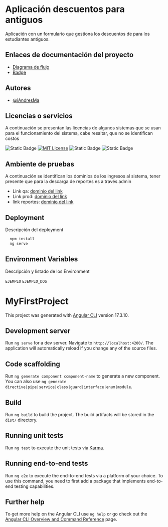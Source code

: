 
# Aplicación descuentos para antiguos
Aplicación con un formulario que gestiona los descuentos de para los estudiantes antiguos. 


## Enlaces de documentación del proyecto
 - [Diagrama de flujo](https://www.figma.com/slides/Fl2b7QY913QX5CTBFf6m68/Educontigo-system-integration-presentation?node-id=1-1071&t=TqpfMRVRReMImTgJ-1)
 - [Badge](https://shields.io/badges)

## Autores

- [@iAndresMa](https://github.com/iAndresMa)


## Licencias o servicios
A continuación se presentan las licencias de algunos sistemas que se usan para el funcionamiento del sistema, cabe resaltar, que no se identifican costos

![Static Badge](https://img.shields.io/badge/npm-license?style=flat-square&logo=npm&logoColor=white&logoSize=auto&label=License&labelColor=grace&color=red&cacheSeconds=3600&link=https%3A%2F%2Fgithub.com%2Fangular%2Fangular-cli)
[![MIT License](https://img.shields.io/badge/License-MIT-green.svg)](https://choosealicense.com/licenses/mit/)
![Static Badge](https://img.shields.io/badge/Digibee-service?style=flat-square&logo=google&logoColor=white&logoSize=auto&label=service&labelColor=grace&color=purple&cacheSeconds=3600&link=https%3A%2F%2Fdocs.digibee.com%2Fdocumentation%2Flicensing%2Flicensing-models)
![Static Badge](https://img.shields.io/badge/angular-license?style=flat-square&logo=angular&logoColor=white&logoSize=auto&label=License&labelColor=grace&color=red&cacheSeconds=3600&link=https%3A%2F%2Fgithub.com%2Fangular%2Fangular-cli)


## Ambiente de pruebas
A continuación se identifican los dominios de los ingresos al sistema, tener presente que para la descarga de reportes es a través admin

- Link qa: [dominio del link](https://link_del_ambiente)
- Link prod: [dominio del link](https://link_del_ambiente)
- link reportes: [dominio del link](https://link_del_ambiente)


## Deployment

Descripción del deployment

```bash
  npm install
  ng serve
```


## Environment Variables
Descripción y listado de los Environment

`EJEMPLO`
`EJEMPLO_DOS`


# MyFirstProject

This project was generated with [Angular CLI](https://github.com/angular/angular-cli) version 17.3.10.

## Development server

Run `ng serve` for a dev server. Navigate to `http://localhost:4200/`. The application will automatically reload if you change any of the source files.

## Code scaffolding

Run `ng generate component component-name` to generate a new component. You can also use `ng generate directive|pipe|service|class|guard|interface|enum|module`.

## Build

Run `ng build` to build the project. The build artifacts will be stored in the `dist/` directory.

## Running unit tests

Run `ng test` to execute the unit tests via [Karma](https://karma-runner.github.io).

## Running end-to-end tests

Run `ng e2e` to execute the end-to-end tests via a platform of your choice. To use this command, you need to first add a package that implements end-to-end testing capabilities.

## Further help

To get more help on the Angular CLI use `ng help` or go check out the [Angular CLI Overview and Command Reference](https://angular.io/cli) page.
